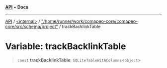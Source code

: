 [**API**](../../../../README.md) • **Docs**

***

[API](../../../../README.md) / [\<internal\>](../../../README.md) / ["/home/runner/work/comapeo-core/comapeo-core/src/schema/project"](../README.md) / trackBacklinkTable

# Variable: trackBacklinkTable

> `const` **trackBacklinkTable**: `SQLiteTableWithColumns`\<`object`\>
